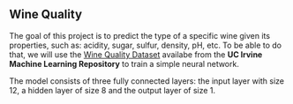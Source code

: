## Wine Quality

The goal of this project is to predict the type of a specific wine given its properties, such as: acidity, sugar, sulfur, density, pH, etc. To be able to do that, we will use the [Wine Quality Dataset](https://archive.ics.uci.edu/ml/datasets/Wine+Quality) availabe from the **UC Irvine Machine Learning Repository** to train a simple neural network.

The model consists of three fully connected layers: the input layer with size 12, a hidden layer of size 8 and the output layer of size 1.

